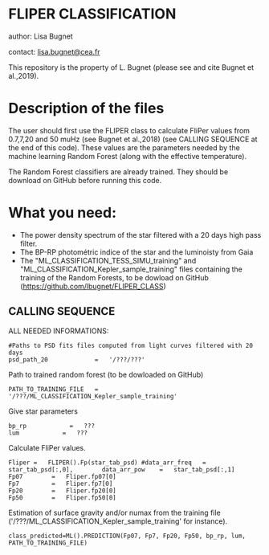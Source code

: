 # FLIPER CLASSIFICATION

author: Lisa Bugnet

contact: lisa.bugnet@cea.fr

This repository is the property of L. Bugnet (please see and cite Bugnet et al.,2019).

# Description of the files

The user should first use the FLIPER class to calculate FliPer values
from 0.7,7,20 and 50 muHz (see Bugnet et al.,2018)
(see CALLING SEQUENCE at the end of this code).
These values are the parameters needed by the machine learning Random Forest
(along with the effective temperature).

The Random Forest classifiers are already trained. They should be download on GitHub before running this code.

# What you need:

- The power density spectrum of the star filtered with a 20 days high pass filter.
- The BP-RP photométric indice of the star and the luminoisty from Gaia
- The "ML_CLASSIFICATION_TESS_SIMU_training" and "ML_CLASSIFICATION_Kepler_sample_training" files containing the training of the Random Forests,
    to be dowload on GitHub (https://github.com/lbugnet/FLIPER_CLASS)


## CALLING SEQUENCE


ALL NEEDED INFORMATIONS:
```
#Paths to PSD fits files computed from light curves filtered with 20 days
psd_path_20             =   '/???/???'
```

Path to trained random forest (to be dowloaded on GitHub)
```
PATH_TO_TRAINING_FILE   =   '/???/ML_CLASSIFICATION_Kepler_sample_training'
```

Give star parameters
```
bp_rp            =   ???
lum            =   ???
```

Calculate FliPer values.
```
Fliper =   FLIPER().Fp(star_tab_psd) #data_arr_freq   =   star_tab_psd[:,0],        data_arr_pow    =   star_tab_psd[:,1]
Fp07        =   Fliper.fp07[0]
Fp7         =   Fliper.fp7[0]
Fp20        =   Fliper.fp20[0]
Fp50        =   Fliper.fp50[0]
```

Estimation of surface gravity and/or numax from the training file ('/???/ML_CLASSIFICATION_Kepler_sample_training' for instance).
```
class_predicted=ML().PREDICTION(Fp07, Fp7, Fp20, Fp50, bp_rp, lum, PATH_TO_TRAINING_FILE)
```
